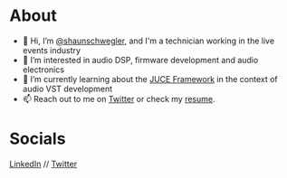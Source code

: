 # About

- 👋 Hi, I’m [@shaunschwegler](https://www.github.com/shaunschwegler "GitHub Profile"), and I'm a technician working in the live events industry
- 👀 I’m interested in audio DSP, firmware development and audio electronics
- 🌱 I’m currently learning about the [JUCE Framework](https://github.com/juce-framework/JUCE "JUCE") in the context of audio VST development
- 📫 Reach out to me on [Twitter](https://www.twitter.com/shaunschwegler "@shaunschwegler") or check my [resume](https://shaunschwegler.github.io/cv.html "Take a look!").

# Socials

[LinkedIn](https://www.linkedin.com/in/shaunschwegler/ "in/shaunschwegler") //
[Twitter](https://www.twitter.com/shaunschwegler "@shaunschwegler")
